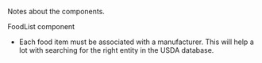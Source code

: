Notes about the components.

FoodList component
* Each food item must be associated with a manufacturer.
    This will help a lot with searching for the right entity
    in the USDA database. 
